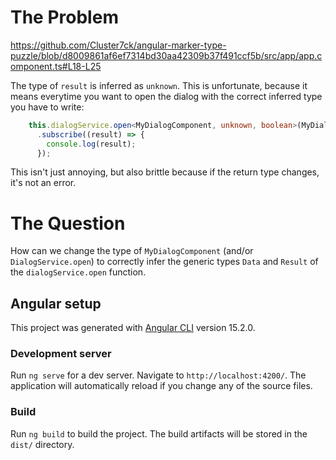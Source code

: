 # The Problem

https://github.com/Cluster7ck/angular-marker-type-puzzle/blob/d8009861af6ef7314bd30aa42309b37f491ccf5b/src/app/app.component.ts#L18-L25

The type of `result` is inferred as `unknown`. This is unfortunate, because it means everytime you want to open the dialog with the correct inferred type you have to write:

```ts
    this.dialogService.open<MyDialogComponent, unknown, boolean>(MyDialogComponent, { autoFocus: true })
      .subscribe((result) => {
        console.log(result);
      });
```

This isn't just annoying, but also brittle because if the return type changes, it's not an
error.

# The Question

How can we change the type of `MyDialogComponent` (and/or `DialogService.open`) to correctly infer the generic types `Data` and `Result` of the `dialogService.open` function.

## Angular setup

This project was generated with [Angular CLI](https://github.com/angular/angular-cli) version 15.2.0.

### Development server

Run `ng serve` for a dev server. Navigate to `http://localhost:4200/`. The application will automatically reload if you change any of the source files.

### Build

Run `ng build` to build the project. The build artifacts will be stored in the `dist/` directory.